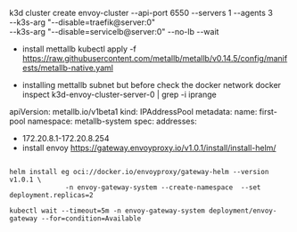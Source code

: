 k3d cluster create envoy-cluster --api-port 6550 --servers 1 --agents 3 \
--k3s-arg "--disable=traefik@server:0" \
--k3s-arg "--disable=servicelb@server:0" --no-lb --wait

- install mettallb
  kubectl apply -f https://raw.githubusercontent.com/metallb/metallb/v0.14.5/config/manifests/metallb-native.yaml

- installing mettallb subnet but before check the docker network
  docker inspect k3d-envoy-cluster-server-0 | grep -i iprange

apiVersion: metallb.io/v1beta1
kind: IPAddressPool
metadata:
name: first-pool
namespace: metallb-system
spec:
addresses:

- 172.20.8.1-172.20.8.254
- install envoy
  https://gateway.envoyproxy.io/v1.0.1/install/install-helm/

```

helm install eg oci://docker.io/envoyproxy/gateway-helm --version v1.0.1 \
              -n envoy-gateway-system --create-namespace  --set deployment.replicas=2

kubectl wait --timeout=5m -n envoy-gateway-system deployment/envoy-gateway --for=condition=Available


```
